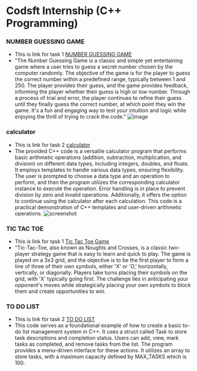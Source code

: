 # Codsft Internship (C++ Programming)

### NUMBER GUESSING GAME
- This is link for task 1 [NUMBER GUESSING GAME](https://github.com/ALIHATARIQ01/codsoft-internship/tree/main/task1_number_guessing_system)
- "The Number Guessing Game is a classic and simple yet entertaining game where a user tries to guess a secret number chosen by the computer randomly. The objective of the game is for the player to guess the correct number within a predefined range, typically between 1 and 250. The player provides their guess, and the game provides feedback, informing the player whether their guess is  high or low number. Through a process of trial and error, the player continues to refine their guess until they finally guess the correct number, at which point they win the game. It's a fun and engaging way to test your intuition and logic while enjoying the thrill of trying to crack the code."
 ![image](https://github.com/ALIHATARIQ01/codsoft-internship/assets/120319320/d21b966a-5f59-4eaf-9ecc-7c16a0fcb0a9)

### calculator
- This is link for task 2 [calculator](https://github.com/ALIHATARIQ01/codsoft-internship/tree/main/task2_calculator)
- The provided C++ code is a versatile calculator program that performs basic arithmetic operations (addition, subtraction, multiplication, and division) on different data types, including integers, doubles, and floats. It employs templates to handle various data types, ensuring flexibility. The user is prompted to choose a data type and an operation to perform, and then the program utilizes the corresponding calculator instance to execute the operation. Error handling is in place to prevent division by zero and invalid operations.
Additionally, it offers the option to continue using the calculator after each calculation. This code is a practical demonstration of C++ templates and user-driven arithmetic operations.
![screenshot](Task2.JPG)

### TIC TAC TOE
- This is link for task 1 [Tic Tac Toe Game](https://github.com/ALIHATARIQ01/codsoft-internship/tree/main/task3_tic_tac_toe_game)
- "Tic-Tac-Toe, also known as Noughts and Crosses, is a classic two-player strategy game that is easy to learn and quick to play. The game is played on a 3x3 grid, and the objective is to be the first player to form a line of three of their own symbols, either 'X' or 'O,' horizontally, vertically, or diagonally. Players take turns placing their symbols on the grid, with 'X' typically going first. The challenge lies in anticipating your opponent's moves while strategically placing your own symbols to block them and create opportunities to win.
### TO DO LIST
- This is link for task 2 [TO DO LIST](https://github.com/ALIHATARIQ01/codsoft-internship/tree/main/task4_to_do_list)
- This code serves as a foundational example of how to create a basic to-do list management system in C++. It uses a struct called Task to store task descriptions and completion status. Users can add, view, mark tasks as completed, and remove tasks from the list. The program provides a menu-driven interface for these actions. It utilizes an array to store tasks, with a maximum capacity defined by MAX_TASKS which is 100.
